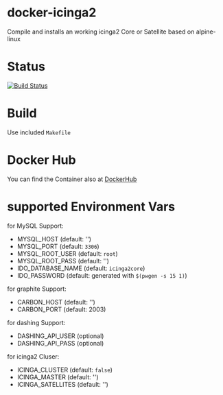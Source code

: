 docker-icinga2
==============

Compile and installs an working icinga2 Core or Satellite based on alpine-linux

# Status

[![Build Status](https://travis-ci.org/bodsch/docker-icinga2.svg?branch=dev)](https://travis-ci.org/bodsch/docker-icinga2)

# Build

Use included `Makefile`


# Docker Hub

You can find the Container also at  [DockerHub](https://hub.docker.com/r/bodsch/docker-icinga2/)


# supported Environment Vars

for MySQL Support:

  - MYSQL_HOST  (default: '')
  - MYSQL_PORT  (default: ```3306```)
  - MYSQL_ROOT_USER  (default: ```root```)
  - MYSQL_ROOT_PASS  (default: '')
  - IDO_DATABASE_NAME  (default: ```icinga2core```)
  - IDO_PASSWORD (default: generated with ```$(pwgen -s 15 1)```)

for graphite Support:

  - CARBON_HOST  (default: '')
  - CARBON_PORT  (default: 2003)

for dashing Support:

  - DASHING_API_USER  (optional)
  - DASHING_API_PASS  (optional)


for icinga2 Cluser:

  - ICINGA_CLUSTER (default: ```false```)
  - ICINGA_MASTER  (default: '')
  - ICINGA_SATELLITES (default: '')

